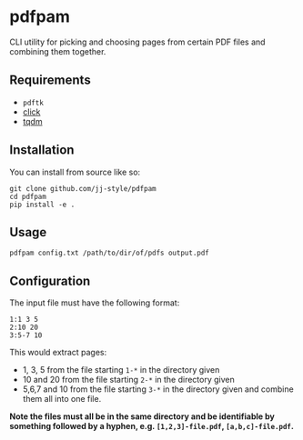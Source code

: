 # pdfpam
CLI utility for picking and choosing pages from certain PDF files and combining them together.

## Requirements
- `pdftk`
- [click](https://github.com/pallets/click/)
- [tqdm](https://github.com/tqdm/tqdm)

## Installation
You can install from source like so:
```
git clone github.com/jj-style/pdfpam
cd pdfpam
pip install -e .
```

## Usage
`pdfpam config.txt /path/to/dir/of/pdfs output.pdf`

## Configuration
The input file must have the following format:  
```
1:1 3 5
2:10 20
3:5-7 10
```  
This would extract pages:
- 1, 3, 5 from the file starting `1-*` in the directory given
- 10 and 20 from the file starting `2-*` in the directory given
- 5,6,7 and 10 from the file starting `3-*` in the directory given
and combine them all into one file.

**Note the files must all be in the same directory and be identifiable by something followed by a hyphen, e.g. `[1,2,3]-file.pdf`, `[a,b,c]-file.pdf`.**

